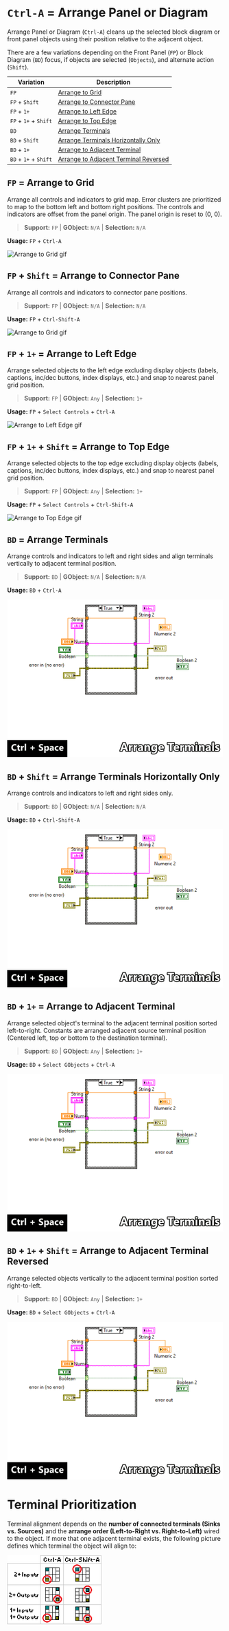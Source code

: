 # `Ctrl-A` = Arrange Panel or Diagram
Arrange Panel or Diagram (`Ctrl-A`) cleans up the selected block diagram
or front panel objects using their position relative to the adjacent object.

There are a few variations depending on the Front Panel (`FP`) or Block Diagram
(`BD`) focus, if objects are selected (`Objects`), and alternate action
(`Shift`).

| Variation | Description |
| --- | --- |
| `FP` | [Arrange to Grid](#fp--arrange-to-grid) |
| `FP` + `Shift` | [Arrange to Connector Pane](#fp--shift--arrange-to-connector-pane) |
| `FP` + `1+` | [Arrange to Left Edge](#fp--1--arrange-to-left-edge) |
| `FP` + `1+` + `Shift` | [Arrange to Top Edge](#fp--1--shift--arrange-to-top-edge) |
| `BD` | [Arrange Terminals](#bd--arrange-terminals) |
| `BD` + `Shift` | [Arrange Terminals Horizontally Only](#bd--shift--arrange-terminals-horizontally-only) |
| `BD` + `1+` | [Arrange to Adjacent Terminal](#bd--1--arrange-to-adjacent-terminal) |
| `BD` + `1+` + `Shift` | [Arrange to Adjacent Terminal Reversed](#bd--1--shift--arrange-to-adjacent-terminal-reversed) |


## `FP` = Arrange to Grid
Arrange all controls and indicators to grid map. Error clusters are
prioritized to map to the bottom left and bottom right positions. The controls and indicators are offset from the panel origin. The panel origin is reset to (0, 0).

> **Support:** `FP` | **GObject:** `N/A` | **Selection:** `N/A`

**Usage:** `FP` + `Ctrl-A`

![Arrange to Grid gif](ctrl-a_fp.gif)

## `FP` + `Shift` = Arrange to Connector Pane
Arrange all controls and indicators to connector pane positions.

> **Support:** `FP` | **GObject:** `N/A` | **Selection:** `N/A`

**Usage:** `FP` + `Ctrl-Shift-A`

![Arrange to Grid gif](ctrl-a_fp.gif)

## `FP` + `1+` = Arrange to Left Edge
Arrange selected objects to the left edge excluding display objects 
(labels, captions, inc/dec buttons, index displays, etc.) and snap to nearest 
panel grid position.

> **Support:** `FP` | **GObject:** `Any` | **Selection:** `1+`

**Usage:** `FP` + `Select Controls` + `Ctrl-A`

![Arrange to Left Edge gif](ctrl-a_fp.gif)

## `FP` + `1+` + `Shift` = Arrange to Top Edge
Arrange selected objects to the top edge excluding display objects 
(labels, captions, inc/dec buttons, index displays, etc.) and snap to nearest 
panel grid position.

> **Support:** `FP` | **GObject:** `Any` | **Selection:** `1+`

**Usage:** `FP` + `Select Controls` + `Ctrl-Shift-A`

![Arrange to Top Edge gif](ctrl-a_fp.gif)

## `BD` = Arrange Terminals
Arrange controls and indicators to left and right sides and align terminals
vertically to adjacent terminal position.

> **Support:** `BD` | **GObject:** `N/A` | **Selection:** `N/A`

**Usage:** `BD` + `Ctrl-A`

![Arrange Terminals gif](ctrl-a_bd.gif)

## `BD` + `Shift` = Arrange Terminals Horizontally Only
Arrange controls and indicators to left and right sides only.

> **Support:** `BD` | **GObject:** `N/A` | **Selection:** `N/A`

**Usage:** `BD` + `Ctrl-Shift-A`

![Arrange Terminals Horizontally Only gif](ctrl-a_bd.gif)

## `BD` + `1+` = Arrange to Adjacent Terminal
Arrange selected object's terminal to the adjacent terminal position sorted
left-to-right.
Constants are arranged adjacent source terminal position (Centered left, top
or bottom to the destination terminal).

> **Support:** `BD` | **GObject:** `Any` | **Selection:** `1+`

**Usage:** `BD` + `Select GObjects` + `Ctrl-A`

![Arrange to Adjacent Terminals Horizontally Only gif](ctrl-a_bd.gif)

## `BD` + `1+` + `Shift` = Arrange to Adjacent Terminal Reversed
Arrange selected objects vertically to the adjacent terminal position sorted
right-to-left.

> **Support:** `BD` | **GObject:** `Any` | **Selection:** `1+`

**Usage:** `BD` + `Select GObjects` + `Ctrl-A`

![Arrange to Adjacent Terminals Horizontally Only gif](ctrl-a_bd.gif)


# Terminal Prioritization
Terminal alignment depends on the **number of connected terminals
(Sinks vs. Sources)** and the **arrange order
(Left-to-Right vs. Right-to-Left)** wired to the object.
If more that one adjacent terminal exists, the following picture defines
which terminal the object will align to:

![Terminal Prioritization png](TerminalPriority.png)

